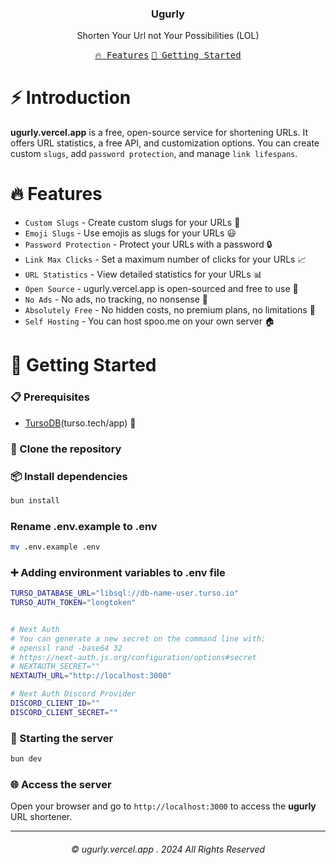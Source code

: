 <h3 align="center">Ugurly</h3>
<p align="center">Shorten Your Url not Your Possibilities (LOL)</p>

<p align="center">
    <a href="#-features"><kbd>🔥 Features</kbd></a>
    <a href="#-getting-started"><kbd>🚀 Getting Started</kbd></a>
</p>

# ⚡ Introduction

**ugurly.vercel.app** is a free, open-source service for shortening URLs. It offers URL statistics, a free API, and customization options. You can create custom `slugs`, add `password protection`, and manage `link lifespans`.

# 🔥 Features

- `Custom Slugs` - Create custom slugs for your URLs 🎯
- `Emoji Slugs` - Use emojis as slugs for your URLs 😃
- `Password Protection` - Protect your URLs with a password 🔒
- `Link Max Clicks` - Set a maximum number of clicks for your URLs 📈
- `URL Statistics` - View detailed statistics for your URLs 📊
- `Open Source` - ugurly.vercel.app is open-sourced and free to use 📖
- `No Ads` - No ads, no tracking, no nonsense 🚫
- `Absolutely Free` - No hidden costs, no premium plans, no limitations 💸
- `Self Hosting` - You can host spoo.me on your own server 🏠

# 🚀 Getting Started

### 📋 Prerequisites

- [TursoDB]([https://turso.tech/app])(turso.tech/app) 🌿

### 📂 Clone the repository

### 📦 Install dependencies

```bash
bun install
```

### Rename .env.example to .env

```bash
mv .env.example .env
```

### ➕ Adding environment variables to .env file

```bash
TURSO_DATABASE_URL="libsql://db-name-user.turso.io"
TURSO_AUTH_TOKEN="longtoken"


# Next Auth
# You can generate a new secret on the command line with:
# openssl rand -base64 32
# https://next-auth.js.org/configuration/options#secret
# NEXTAUTH_SECRET=""
NEXTAUTH_URL="http://localhost:3000"

# Next Auth Discord Provider
DISCORD_CLIENT_ID=""
DISCORD_CLIENT_SECRET=""
```

### 🚀 Starting the server

```bash
bun dev
```

### 🌐 Access the server

Open your browser and go to `http://localhost:3000` to access the **ugurly** URL shortener.

---

<h6 align="center">
© ugurly.vercel.app . 2024
All Rights Reserved</h6>
